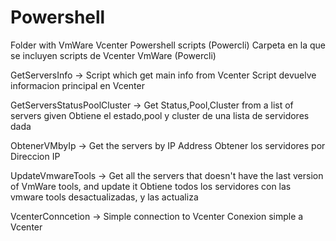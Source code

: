 # Powershell

Folder with VmWare Vcenter Powershell scripts (Powercli)
Carpeta en la que se incluyen scripts de Vcenter VmWare (Powercli) 

GetServersInfo -> Script which get main info from Vcenter
                  Script devuelve informacion principal en Vcenter    



GetServersStatusPoolCluster -> Get Status,Pool,Cluster from a list of servers given
                               Obtiene el estado,pool y cluster de una lista de servidores 
                               dada

ObtenerVMbyIp -> Get the servers by IP Address
                 Obtener los servidores por Direccion IP

UpdateVmwareTools -> Get all the servers that doesn't have the last version of VmWare 
                     tools, and update it
                     Obtiene todos los servidores con las vmware tools desactualizadas, y 
                     las actualiza    
                     
VcenterConncetion -> Simple connection to Vcenter
                     Conexion simple a Vcenter
                     
                     